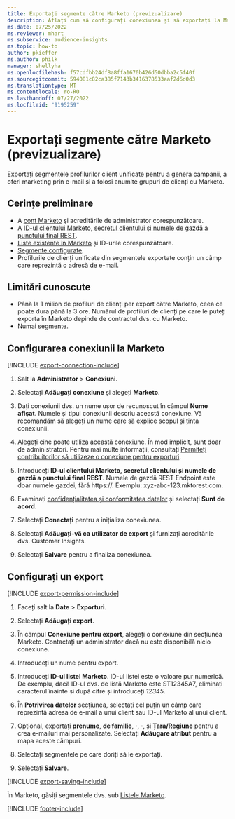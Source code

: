 ```yaml
---
title: Exportați segmente către Marketo (previzualizare)
description: Aflați cum să configurați conexiunea și să exportați la Marketo.
ms.date: 07/25/2022
ms.reviewer: mhart
ms.subservice: audience-insights
ms.topic: how-to
author: pkieffer
ms.author: philk
manager: shellyha
ms.openlocfilehash: f57cdfbb24df8a8ffa1670b426d50dbba2c5f40f
ms.sourcegitcommit: 594081c82ca385f7143b3416378533aaf2d6d0d3
ms.translationtype: MT
ms.contentlocale: ro-RO
ms.lasthandoff: 07/27/2022
ms.locfileid: "9195259"
---
```

# <a name="export-segments-to-marketo-preview"></a>Exportați segmente către Marketo (previzualizare)

Exportați segmentele profilurilor client unificate pentru a genera campanii, a oferi marketing prin e-mail și a folosi anumite grupuri de clienți cu Marketo.

## <a name="prerequisites"></a>Cerințe preliminare

- A [cont Marketo](https://login.marketo.com/) și acreditările de administrator corespunzătoare.
- A [ID-ul clientului Marketo, secretul clientului și numele de gazdă a punctului final REST](https://developers.marketo.com/rest-api/authentication/).
- [Liste existente în Marketo](https://docs.marketo.com/display/public/DOCS/Understanding+Static+Lists) și ID-urile corespunzătoare.
- [Segmente configurate](segments.md).
- Profilurile de clienți unificate din segmentele exportate conțin un câmp care reprezintă o adresă de e-mail.

## <a name="known-limitations"></a>Limitări cunoscute

- Până la 1 milion de profiluri de clienți per export către Marketo, ceea ce poate dura până la 3 ore. Numărul de profiluri de clienți pe care le puteți exporta în Marketo depinde de contractul dvs. cu Marketo.
- Numai segmente.

## <a name="set-up-connection-to-marketo"></a>Configurarea conexiunii la Marketo

[!INCLUDE [export-connection-include](includes/export-connection-admn.md)]

1. Salt la **Administrator** > **Conexiuni**.

1. Selectați **Adăugați conexiune** și alegeți **Marketo**.

1. Dați conexiunii dvs. un nume ușor de recunoscut în câmpul **Nume afișat**. Numele și tipul conexiunii descriu această conexiune. Vă recomandăm să alegeți un nume care să explice scopul și ținta conexiunii.

1. Alegeți cine poate utiliza această conexiune. În mod implicit, sunt doar de administratori. Pentru mai multe informații, consultați [Permiteți contribuitorilor să utilizeze o conexiune pentru exporturi](connections.md#allow-contributors-to-use-a-connection-for-exports).

1. Introduceți **ID-ul clientului Marketo, secretul clientului și numele de gazdă a punctului final REST**. Numele de gazdă REST Endpoint este doar numele gazdei, fără https://. Exemplu: xyz-abc-123.mktorest.com.

1. Examinați [confidențialitatea și conformitatea datelor](connections.md#data-privacy-and-compliance) și selectați **Sunt de acord**.

1. Selectați **Conectați** pentru a inițializa conexiunea.

1. Selectați **Adăugați-vă ca utilizator de export** și furnizați acreditările dvs. Customer Insights.

1. Selectați **Salvare** pentru a finaliza conexiunea.

## <a name="configure-an-export"></a>Configurați un export

[!INCLUDE [export-permission-include](includes/export-permission.md)]

1. Faceți salt la **Date** > **Exporturi**.

1. Selectați **Adăugați export**.

1. În câmpul **Conexiune pentru export**, alegeți o conexiune din secțiunea Marketo. Contactați un administrator dacă nu este disponibilă nicio conexiune.

1. Introduceți un nume pentru export.

1. Introduceți **ID-ul listei Marketo**. ID-ul listei este o valoare pur numerică. De exemplu, dacă ID-ul dvs. de listă Marketo este ST12345A7, eliminați caracterul înainte și după cifre și introduceți *12345*.

1. În **Potrivirea datelor** secțiunea, selectați cel puțin un câmp care reprezintă adresa de e-mail a unui client sau ID-ul Marketo al unui client.

1. Opțional, exportați **prenume**, **de familie**, **·**, **·**, și **Țara/Regiune** pentru a crea e-mailuri mai personalizate. Selectați **Adăugare atribut** pentru a mapa aceste câmpuri.

1. Selectați segmentele pe care doriți să le exportați.

1. Selectați **Salvare**.

[!INCLUDE [export-saving-include](includes/export-saving.md)]

În Marketo, găsiți segmentele dvs. sub [Listele Marketo](https://docs.marketo.com/display/public/DOCS/Understanding+Static+Lists).

[!INCLUDE [footer-include](includes/footer-banner.md)]
